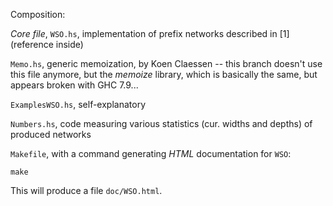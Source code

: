 Composition:

_Core file_, `WSO.hs`, implementation of prefix networks described in \[1\]
(reference inside)

`Memo.hs`, generic memoization, by Koen Claessen -- this branch doesn't use this
file anymore, but the *memoize* library, which is basically the same, but
appears broken with GHC 7.9...

`ExamplesWSO.hs`, self-explanatory

`Numbers.hs`, code measuring various statistics (cur. widths and depths)
of produced networks

`Makefile`, with a command generating *HTML* documentation for `WSO`:

    make

This will produce a file `doc/WSO.html`.
